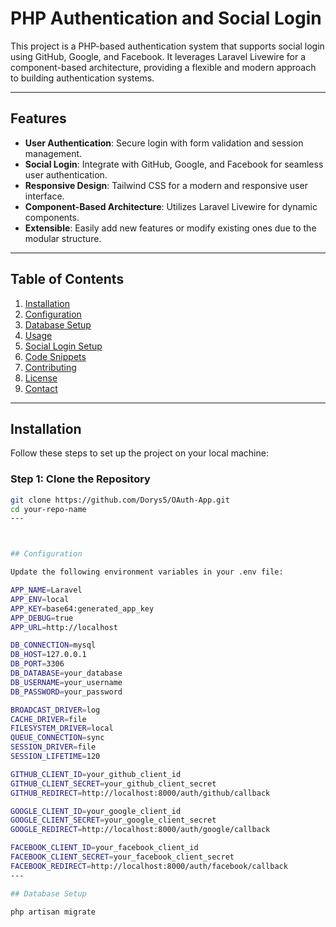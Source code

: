 # PHP Authentication and Social Login

This project is a PHP-based authentication system that supports social login using GitHub, Google, and Facebook. It leverages Laravel Livewire for a component-based architecture, providing a flexible and modern approach to building authentication systems.

---

## Features

- **User Authentication**: Secure login with form validation and session management.
- **Social Login**: Integrate with GitHub, Google, and Facebook for seamless user authentication.
- **Responsive Design**: Tailwind CSS for a modern and responsive user interface.
- **Component-Based Architecture**: Utilizes Laravel Livewire for dynamic components.
- **Extensible**: Easily add new features or modify existing ones due to the modular structure.

---

## Table of Contents

1. [Installation](#installation)
2. [Configuration](#configuration)
3. [Database Setup](#database-setup)
4. [Usage](#usage)
5. [Social Login Setup](#social-login-setup)
6. [Code Snippets](#code-snippets)
7. [Contributing](#contributing)
8. [License](#license)
9. [Contact](#contact)

---

## Installation

Follow these steps to set up the project on your local machine:

### Step 1: Clone the Repository

```bash
git clone https://github.com/Dorys5/OAuth-App.git
cd your-repo-name
---



## Configuration

Update the following environment variables in your .env file:

APP_NAME=Laravel
APP_ENV=local
APP_KEY=base64:generated_app_key
APP_DEBUG=true
APP_URL=http://localhost

DB_CONNECTION=mysql
DB_HOST=127.0.0.1
DB_PORT=3306
DB_DATABASE=your_database
DB_USERNAME=your_username
DB_PASSWORD=your_password

BROADCAST_DRIVER=log
CACHE_DRIVER=file
FILESYSTEM_DRIVER=local
QUEUE_CONNECTION=sync
SESSION_DRIVER=file
SESSION_LIFETIME=120

GITHUB_CLIENT_ID=your_github_client_id
GITHUB_CLIENT_SECRET=your_github_client_secret
GITHUB_REDIRECT=http://localhost:8000/auth/github/callback

GOOGLE_CLIENT_ID=your_google_client_id
GOOGLE_CLIENT_SECRET=your_google_client_secret
GOOGLE_REDIRECT=http://localhost:8000/auth/google/callback

FACEBOOK_CLIENT_ID=your_facebook_client_id
FACEBOOK_CLIENT_SECRET=your_facebook_client_secret
FACEBOOK_REDIRECT=http://localhost:8000/auth/facebook/callback
---

## Database Setup

php artisan migrate

